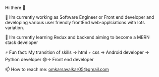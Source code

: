 
Hi there 👋

🔭 I’m currently working as Software Engineer or Front end developer and developing various user friendly frontEnd web-applciations with lots variation.

🌱 I’m currently learning Redux and backend aiming to become a MERN stack developer

⚡ Fun fact: My transition of skills => html + css -> Android developer -> Python developer 😄-> Front end developer

📫 How to reach me: omkarsavalkar05@gmail.com
<!--
**OmkarSavalkar/OmkarSavalkar** is a ✨ _special_ ✨ repository because its `README.md` (this file) appears on your GitHub profile.

Here are some ideas to get you started:

- 🔭 I’m currently working on ...
- 🌱 I’m currently learning ...
- 👯 I’m looking to collaborate on ...
- 🤔 I’m looking for help with ...
- 💬 Ask me about ...
- 📫 How to reach me: ...
- 😄 Pronouns: ...
- ⚡ Fun fact: ...
-->
